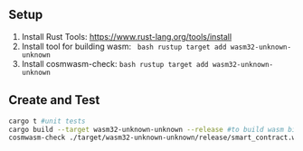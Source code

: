 ## Setup

1. Install Rust Tools: https://www.rust-lang.org/tools/install
2. Install tool for building wasm: ``` bash rustup target add wasm32-unknown-unknown```
3. Install cosmwasm-check: ```bash rustup target add wasm32-unknown-unknown```

## Create and Test

```bash
cargo t #unit tests
cargo build --target wasm32-unknown-unknown --release #to build wasm binary
cosmwasm-check ./target/wasm32-unknown-unknown/release/smart_contract.wasm
```

